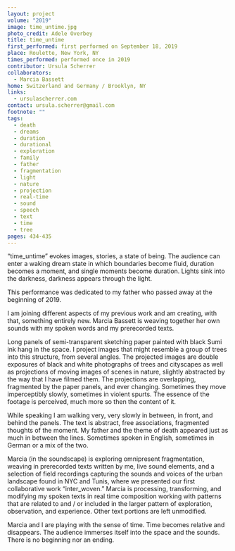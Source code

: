 ```yaml
---
layout: project
volume: "2019"
image: time_untime.jpg
photo_credit: Adele Overbey
title: time_untime
first_performed: first performed on September 18, 2019
place: Roulette, New York, NY
times_performed: performed once in 2019
contributor: Ursula Scherrer
collaborators:
  - Marcia Bassett
home: Switzerland and Germany / Brooklyn, NY
links:
  - ursulascherrer.com
contact: ursula.scherrer@gmail.com
footnote: ""
tags:
  - death
  - dreams
  - duration
  - durational
  - exploration
  - family
  - father
  - fragmentation
  - light
  - nature
  - projection
  - real-time
  - sound
  - speech
  - text
  - time
  - tree
pages: 434-435
---
```


“time_untime” evokes images, stories, a state of being. The audience can enter a waking dream state in which boundaries become fluid, duration becomes a moment, and single moments become duration. Lights sink into the darkness, darkness appears through the light.

This performance was dedicated to my father who passed away at the beginning of 2019.

I am joining different aspects of my previous work and am creating, with that, something entirely new. Marcia Bassett is weaving together her own sounds with my spoken words and my prerecorded texts.

Long panels of semi-transparent sketching paper painted with black Sumi ink hang in the space. I project images that might resemble a group of trees into this structure, from several angles. The projected images are double exposures of black and white photographs of trees and cityscapes as well as projections of moving images of scenes in nature, slightly abstracted by the way that I have filmed them. The projections are overlapping, fragmented by the paper panels, and ever changing. Sometimes they move imperceptibly slowly, sometimes in violent spurts. The essence of the footage is perceived, much more so then the content of it.

While speaking I am walking very, very slowly in between, in front, and behind the panels. The text is abstract, free associations, fragmented thoughts of the moment. My father and the theme of death appeared just as much in between the lines. Sometimes spoken in English, sometimes in German or a mix of the two.

Marcia (in the soundscape) is exploring omnipresent fragmentation, weaving in prerecorded texts written by me, live sound elements, and a selection of field recordings capturing the sounds and voices of the urban landscape found in NYC and Tunis, where we presented our first collaborative work “inter_woven.” Marcia is processing, transforming, and modifying my spoken texts in real time composition working with patterns that are related to and / or included in the larger pattern of exploration, observation, and experience. Other text portions are left unmodified.

Marcia and I are playing with the sense of time. Time becomes relative and disappears. The audience immerses itself into the space and the sounds. There is no beginning nor an ending.
